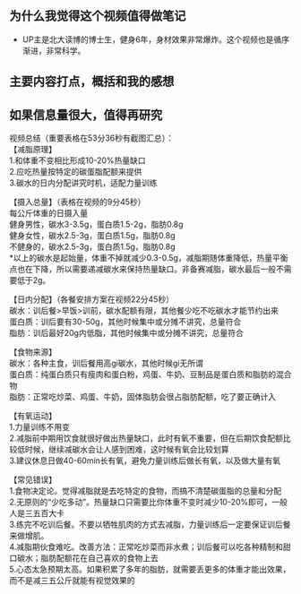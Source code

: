 
## 为什么我觉得这个视频值得做笔记

- UP主是北大读博的博士生，健身6年，身材效果非常爆炸。这个视频也是循序渐进，非常科学。

## 主要内容打点，概括和我的感想

## 如果信息量很大，值得再研究


视频总结（重要表格在53分36秒有截图汇总）：  
【减脂原理】  
1.和体重不变相比形成10-20%热量缺口  
2.应吃热量按特定的碳蛋脂配额来提供  
3.碳水的日内分配讲究时机，适配力量训练  
  
【摄入总量】（表格在视频的9分45秒）  
每公斤体重的日摄入量  
健身男性，碳水3-3.5g，蛋白质1.5-2g，脂肪0.8g  
健身女性，碳水2.5-3g，蛋白质1.5g，脂肪0.8g  
不健身的，碳水2.5-3g，蛋白质1.5g，脂肪0.8g  
*以上的碳水是起始量，体重不掉就减少0.3-0.5g，减脂期随体重降低，热量平衡点也在下降，所以需要递减碳水来保持热量缺口。非备赛减脂，碳水最后一般不需要低于2g。  
  
【日内分配】（各餐安排方案在视频22分45秒）  
碳水：训后餐>早饭>训前，碳水配额有限，其他餐少吃不吃碳水才能节约出来  
蛋白质：训后要有30-50g，其他时候集中或分摊不讲究，总量符合  
脂肪：训后最好20g内低脂，其他时候集中或分摊不讲究，总量符合  
  
【食物来源】  
碳水：各种主食，训后餐用高gi碳水，其他时候gi无所谓  
蛋白质：纯蛋白质只有瘦肉和蛋白粉，鸡蛋、牛奶、豆制品是蛋白质和脂肪的混合物  
脂肪：正常吃炒菜、鸡蛋、牛奶，固体脂肪会很占脂肪配额，吃了要正确计入  
  
【有氧运动】  
1.力量训练不用变  
2.减脂前中期用饮食就很好做出热量缺口，此时有氧不重要，但在后期饮食配额比较低时候，继续减碳水会让人感到困难，这时候有氧会比较划算  
3.建议休息日做40-60min长有氧，避免力量训练后做长有氧，以及做大量有氧  
  
【常见错误】  
1.食物决定论。觉得减脂就是去吃特定的食物，而搞不清楚碳蛋脂的总量和分配  
2.无原则的“少吃多动”。热量缺口只需要比你体重不变时减少10-20%即可，一般人是三五百大卡  
3.练完不吃训后餐。不要以牺牲肌肉的方式去减脂，力量训练后一定要保证训后餐来做增肌。  
4.减脂期伙食难吃。改善方法：正常吃炒菜而非水煮；训后餐可以吃各种精制和甜口碳水；脂肪配额花在自己喜欢的食物上去  
5.心态太急预期太高。如果积累了多年的脂肪，就需要丢更多的体重才能出效果，而不是减三五公斤就能有视觉效果的